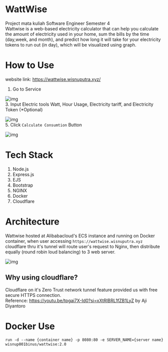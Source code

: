 # WattWise
Project mata kuliah Software Engineer Semester 4  
Wattwise is a web-based electricity calculator that can help you calculate the amount of electricity used in your home, sum the bills by the time (day,week, and month), and predict how long it will take for your electricity tokens to run out (in day), which will be visualized using graph.  
# How to Use
website link: https://wattwise.wisnuputra.xyz/  
1. Go to Service
  
![img](https://drive.google.com/uc?export=view&id=1Y1x0TDKoy4aQ95MC-2iHCENzzhzCc_84)  
3. Input Electric tools Watt, Hour Usage, Electricity tariff, and Electricity Token (*Optional)  
  
![img](https://drive.google.com/uc?export=view&id=1HoVq3ptopD_S-i4zHHVOAMrYSYHT-NHZ)  
5. Click ``Calculate Consumtion`` Button  
  
![img](https://drive.google.com/uc?export=view&id=1U2qIj4xfsJj0GTz7Uhj5xvP0UNg5sn9L)
# Tech Stack 
1. Node.js
2. Express.js
3. EJS
4. Bootstrap
5. NGINX
6. Docker
7. Cloudflare
# Architecture  
Wattwise hosted at Alibabacloud's ECS instance and running on Docker container, when user accessing ``https://wattwise.wisnuputra.xyz`` cloudflare thru it's tunnel will route user's request to Nginx, then distribute equally (round robin loud balancing) to 3 web server.  
  
![img](https://drive.google.com/uc?export=view&id=13CkroTVkFGj5DT7N5Dt6zbgU-pUBf_zR)
## Why using cloudflare?  
Cloudflare on it's Zero Trust network tunnel feature provided us with free secure HTTPS connection.  
Reference: https://youtu.be/tpgai7X-Id0?si=xXtRlBRL1fZB1LyZ by Aji Diyantoro  
# Docker Use
``run -d --name {container name} -p 8080:80 -e SERVER_NAME={server name} wisnup001binus/wattwise:2.0``  
